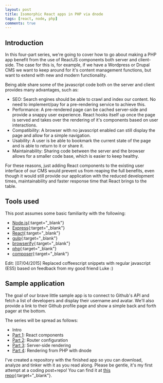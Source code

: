 ```yaml
---
layout: post
title: Isomorphic React apps in PHP via dnode
tags: [react, node, php]
comments: true
---
```


## Introduction

In this four-part series, we're going to cover how to go about making a PHP app benefit from the use of ReactJS components both server and client-side. The case for this is, for example, if we have a Wordpress or Drupal CMS we want to keep around for it's content management functions, but want to extend with new and modern functionality.

Being able share some of the javascript code both on the server and client provides many advantages, such as:

- SEO: Search engines should be able to crawl and index our content. No need to implement/pay for a pre-rendering service to achieve this.
- Performance: A pre-rendered page can be cached server-side and provide a snappy user experience. React hooks itself up once the page is served and takes over the rendering of it's components based on user interactions.
- Compatibility: A browser with no javascript enabled can still display the page and allow for a simple navigation.
- Usability: A user is be able to bookmark the current state of the page and is able to return to it or share it.
- Maintainability: Sharing code between the server and the browser allows for a smaller code base, which is easier to keep healthy.

For these reasons, just adding React components to the existing user interface of our CMS would prevent us from reaping the full benefits, even though it would still provide our application with the reduced development times, maintainability and faster response time that React brings to the table.

## Tools used

This post assumes some basic familiarity with the following:

* [Node.js](https://nodejs.org/){:target="_blank"}
* [Express](http://expressjs.com/){:target="_blank"}
* [React](https://facebook.github.io/react/){:target="_blank"}
* [gulp](http://gulpjs.com/){:target="_blank"}
* [browserify](http://browserify.org/){:target="_blank"}
* [php](http://php.net/){:target="_blank"} 
* [composer](https://getcomposer.org/){:target="_blank"}

Edit: [07/04/2015] Replaced coffeescript snippets with regular javascript (ES5) based on feedback from my good friend Luke :)
  
## Sample application

The goal of our brave little sample app is to connect to Github's API and fetch a list of developers and display their username and avatar. We'll also provide a link to their Github profile page and show a simple back and forth pager at the bottom.

The series will be spread as follows:

* Intro
* [Part 1](/isomorphic1/): React components
* [Part 2](/isomorphic2/): Router configuration
* [Part 3](/isomorphic3/): Server-side rendering
* [Part 4](/isomorphic4/): Rendering from PHP with dnode

I've created a repository with the finished app so you can download, analyze and tinker with it as you read along. 
Please be gentle, it's my first attempt at a coding post+repo!
You can find it at [this repo](https://github.com/ericescalante/isomorphic-post-code){:target="_blank"}.



